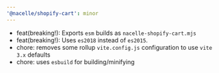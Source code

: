 ```yaml
---
'@nacelle/shopify-cart': minor
---
```


- feat(breaking!): Exports `esm` builds as `nacelle-shopify-cart.mjs`
- feat(breaking!): Uses `es2018` instead of `es2015`.
- chore: removes some rollup `vite.config.js` configuration to use `vite 3.x` defaults
- chore: uses `esbuild` for building/minifying
